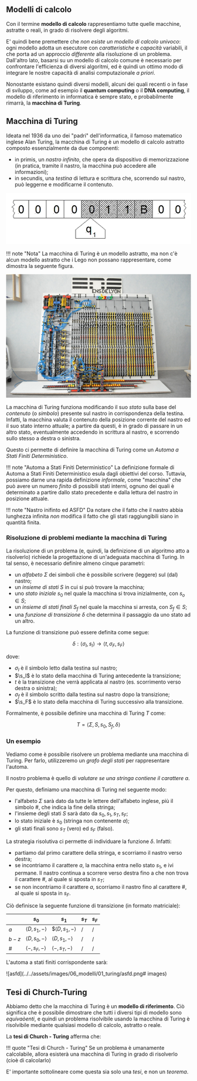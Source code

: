 ## Modelli di calcolo

Con il termine **modello di calcolo** rappresentiamo tutte quelle macchine, astratte o reali, in grado di risolvere degli algoritmi.

E' quindi bene premettere che _non esiste un modello di calcolo univoco_: ogni modello adotta un esecutore con _caratteristiche_ e _capacità_ variabili, il che porta ad un approccio _differente_ alla risoluzione di un problema. Dall'altro lato, basarsi su un modello di calcolo comune è necessario per confrontare l'efficienza di diversi algoritmi, ed è quindi un ottimo modo di integrare le nostre capacità di analisi computazionale _a priori_.

Nonostante esistano quindi diversi modelli, alcuni dei quali recenti o in fase di sviluppo, come ad esempio il **quantum computing** o il **DNA computing**, il modello di riferimento in informatica è sempre stato, e probabilmente rimarrà, la **macchina di Turing**.

## Macchina di Turing

Ideata nel 1936 da uno dei "padri" dell'informatica, il famoso matematico inglese Alan Turing, la macchina di Turing è un modello di calcolo astratto composto essenzialmente da due componenti:

- in primis, un _nastro infinito_, che opera da dispositivo di memorizzazione (in pratica, tramite il nastro, la macchina può accedere alle informazioni);
- in secundis, una _testina_ di lettura e scrittura che, scorrendo sul nastro, può leggerne e modificarne il contenuto.

![turing_machine](../../assets/images/06_modelli/01_turing/turing.gif)

!!! note "Nota"
La macchina di Turing è un modello astratto, ma non c'è alcun modello astratto che i Lego non possano rappresentare, come dimostra la seguente figura.

![lego_turing](../../assets/images/06_modelli/01_turing/lego_turing.jpg)

La macchina di Turing funziona modificando il suo _stato_ sulla base del _contenuto_ (o _simbolo_) presente sul nastro in corrispondenza della testina. Infatti, la macchina valuta il contenuto della posizione corrente del nastro ed il suo stato interno attuale; a partire da questi, è in grado di passare in un altro stato, eventualmente accedendo in scrittura al nastro, e scorrendo sullo stesso a destra o sinistra.

Questo ci permette di definire la macchina di Turing come un _Automa a Stati Finiti Deterministico_.

!!! note "Automa a Stati Finiti Deterministico"
La definizione formale di Automa a Stati Finiti Deterministico esula dagli obiettivi del corso. Tuttavia, possiamo darne una rapida definizione _informale_, come "macchina" che può avere un numero _finito_ di possibili stati interni, ognuno dei quali è determinato a partire dallo stato precedente e dalla lettura del nastro in posizione attuale.

!!! note "Nastro inifinto ed ASFD"
Da notare che il fatto che il nastro abbia lunghezza infinita _non_ modifica il fatto che gli stati raggiungibili siano in quantità finita.

### Risoluzione di problemi mediante la macchina di Turing

La risoluzione di un problema (e, quindi, la definizione di un algoritmo atto a risolverlo) richiede la progettazione di un'adeguata macchina di Turing. In tal senso, è necessario definire almeno cinque parametri:

- un _alfabeto_ $\Sigma$ dei simboli che è possibile scrivere (leggere) sul (dal) nastro;
- un _insieme di stati_ $S$ in cui si può trovare la macchina;
- uno _stato iniziale_ $s_0$ nel quale la macchina si trova inizialmente, con $s_o \in S$;
- un _insieme di stati finali_ $S_f$ nel quale la macchina si arresta, con $S_f \in S$;
- una _funzione di transizione_ $\delta$ che determina il passaggio da uno stato ad un altro.

La funzione di transizione può essere definita come segue:

$$
\delta: \langle \sigma_I, s_I \rangle \rightarrow \langle t, \sigma_F, s_F \rangle
$$

dove:

- $\sigma_I$ è il simbolo letto dalla testina sul nastro;
- $\s_I$ è lo stato della macchina di Turing antecedente la transizione;
- $t$ è la transizione che verrà applicata al nastro (es. scorrimento verso destra o sinistra);
- $\sigma_f$ è il simbolo scritto dalla testina sul nastro dopo la transizione;
- $\s_F$ è lo stato della macchina di Turing successivo alla transizione.

Formalmente, è possibile definire una macchina di Turing $T$ come:

$$
T = \langle \Sigma, S, s_0, S_f, \delta \rangle
$$

### Un esempio

Vediamo come è possibile risolvere un problema mediante una macchina di Turing. Per farlo, utilizzeremo un _grafo degli stati_ per rappresentare l'automa.

Il nostro problema è quello di _valutare se una stringa contiene il carattere $a$_.

Per questo, definiamo una macchina di Turing nel seguente modo:

- l'alfabeto $\Sigma$ sarà dato da tutte le lettere dell'alfabeto inglese, più il simbolo #, che indica la fine della stringa;
- l'insieme degli stati $S$ sarà dato da ${s_0, s_1, s_T, s_F}$;
- lo stato iniziale è $s_0$ (stringa non contenente $a$);
- gli stati finali sono $s_T$ (vero) ed $s_F$ (falso).

La strategia risolutiva ci permette di individuare la funzione $\delta$. Infatti:

- partiamo dal primo carattere della stringa, e scorriamo il nastro verso destra;
- se incontriamo il carattere $a$, la macchina entra nello stato $s_1$, e ivi permane. Il nastro continua a scorrere verso destra fino a che non trova il carattere #, al quale si sposta in $s_T$;
- se non incontriamo il carattere $a$, scorriamo il nastro fino al carattere #, al quale si sposta in $s_F$.

Ciò definisce la seguente funzione di transizione (in formato matriciale):

|       | $s_0$                       | $s_1$                        | $s_T$ | $s_F$ |
| ----- | --------------------------- | ---------------------------- | ----- | ----- |
| $a$   | $\langle D, s_1, - \rangle$ | $$\langle D, s_1, - \rangle$ | /     | /     |
| $b-z$ | $\langle D, s_0, - \rangle$ | $\langle D, s_1, - \rangle$  | /     | /     |
| #     | $\langle -, s_F, - \rangle$ | $\langle -, s_T, - \rangle$  | /     | /     |

L'automa a stati finiti corrispondente sarà:

![asfd](../../assets/images/06_modelli/01_turing/asfd.png# images)

## Tesi di Church-Turing

Abbiamo detto che la macchina di Turing è un **modello di riferimento**. Ciò significa che è possibile dimostrare che tutti i diversi tipi di modello sono _equivaòenti_, e quindi un problema risolvibile usando la macchina di Turing è risolvibile mediante qualsiasi modello di calcolo, astratto o reale.

La **tesi di Church - Turing** afferma che:

!!! quote "Tesi di Church - Turing"
Se un problema è umanamente calcolabile, allora esisterà una macchina di Turing in grado di risolverlo (cioè di calcolarlo)

E' importante sottolineare come questa sia solo una _tesi_, e non un _teorema_.
